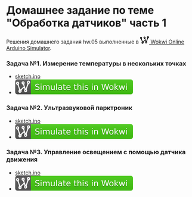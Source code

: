 # Домашнее задание по теме "Обработка датчиков" часть 1
Решения домашнего задания hw.05 выполненные в [<img src="wokwi_logo.svg" alt="Wokwi" height="20"> Wokwi Online Arduino Simulator](https://wokwi.com/).

### Задача №1. Измерение температуры в нескольких точках
-  [sketch.ino](task.01/sketch.ino)
-  [![Wokwi badge](wokwi_badge.svg)](https://wokwi.com/projects/414974522686331905)

### Задача №2. Ультразвуковой парктроник
-  [sketch.ino](task.02/sketch.ino)
-  [![Wokwi badge](wokwi_badge.svg)](https://wokwi.com/projects/425611263847203841)

### Задача №3. Управление освещением с помощью датчика движения
-  [sketch.ino](task.03/sketch.ino)
-  [![Wokwi badge](wokwi_badge.svg)](https://wokwi.com/projects/425670579915356161)